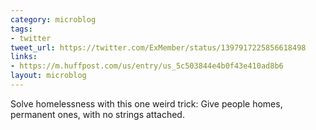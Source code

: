 ```yaml
---
category: microblog
tags:
- twitter
tweet_url: https://twitter.com/ExMember/status/1397917225856618498
links:
- https://m.huffpost.com/us/entry/us_5c503844e4b0f43e410ad8b6
layout: microblog
---
```

Solve homelessness with this one weird trick: Give people homes, permanent ones, with no strings attached.
